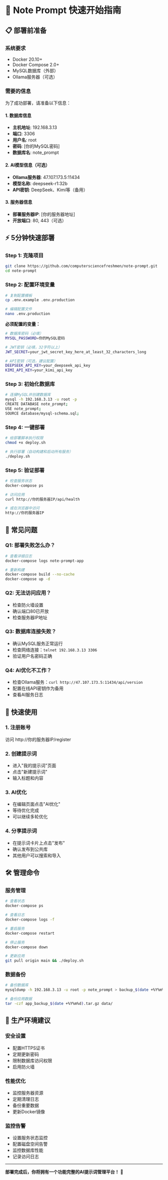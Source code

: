 # 🚀 Note Prompt 快速开始指南

## 📋 部署前准备

### 系统要求
- Docker 20.10+
- Docker Compose 2.0+
- MySQL数据库（外部）
- Ollama服务器（可选）

### 需要的信息
为了成功部署，请准备以下信息：

#### 1. 数据库信息
- **主机地址**: 192.168.3.13
- **端口**: 3306
- **用户名**: root
- **密码**: [你的MySQL密码]
- **数据库名**: note_prompt

#### 2. AI模型信息（可选）
- **Ollama服务器**: 47.107.173.5:11434
- **模型名称**: deepseek-r1:32b
- **API密钥**: DeepSeek、Kimi等（备用）

#### 3. 服务器信息
- **部署服务器IP**: [你的服务器地址]
- **开放端口**: 80, 443（可选）

## ⚡ 5分钟快速部署

### Step 1: 克隆项目
```bash
git clone https://github.com/computersciencefreshmen/note-prompt.git
cd note-prompt
```

### Step 2: 配置环境变量
```bash
# 复制配置模板
cp .env.example .env.production

# 编辑配置文件
nano .env.production
```

**必须配置的变量：**
```bash
# 数据库密码（必填）
MYSQL_PASSWORD=你的MySQL密码

# JWT密钥（必填，32字符以上）
JWT_SECRET=your_jwt_secret_key_here_at_least_32_characters_long

# API密钥（可选，建议配置）
DEEPSEEK_API_KEY=your_deepseek_api_key
KIMI_API_KEY=your_kimi_api_key
```

### Step 3: 初始化数据库
```bash
# 连接MySQL并创建数据库
mysql -h 192.168.3.13 -u root -p
CREATE DATABASE note_prompt;
USE note_prompt;
SOURCE database/mysql-schema.sql;
```

### Step 4: 一键部署
```bash
# 给部署脚本执行权限
chmod +x deploy.sh

# 执行部署（自动构建和启动所有服务）
./deploy.sh
```

### Step 5: 验证部署
```bash
# 检查服务状态
docker-compose ps

# 访问应用
curl http://你的服务器IP/api/health

# 或在浏览器中访问
http://你的服务器IP
```

## 🔧 常见问题

### Q1: 部署失败怎么办？
```bash
# 查看详细日志
docker-compose logs note-prompt-app

# 重新构建
docker-compose build --no-cache
docker-compose up -d
```

### Q2: 无法访问应用？
- 检查防火墙设置
- 确认端口80已开放
- 检查服务器IP地址

### Q3: 数据库连接失败？
- 确认MySQL服务正常运行
- 检查网络连接：`telnet 192.168.3.13 3306`
- 验证用户名密码正确

### Q4: AI优化不工作？
- 检查Ollama服务：`curl http://47.107.173.5:11434/api/version`
- 配置在线API密钥作为备用
- 查看AI服务日志

## 📱 快速使用

### 1. 注册账号
访问 http://你的服务器IP/register

### 2. 创建提示词
- 进入"我的提示词"页面
- 点击"新建提示词"
- 输入标题和内容

### 3. AI优化
- 在编辑页面点击"AI优化"
- 等待优化完成
- 可以继续多轮优化

### 4. 分享提示词
- 在提示词卡片上点击"发布"
- 确认发布到公共库
- 其他用户可以搜索和导入

## 🛠️ 管理命令

### 服务管理
```bash
# 查看状态
docker-compose ps

# 查看日志
docker-compose logs -f

# 重启服务
docker-compose restart

# 停止服务
docker-compose down

# 更新应用
git pull origin main && ./deploy.sh
```

### 数据备份
```bash
# 备份数据库
mysqldump -h 192.168.3.13 -u root -p note_prompt > backup_$(date +%Y%m%d).sql

# 备份应用数据
tar -czf app_backup_$(date +%Y%m%d).tar.gz data/
```

## 🚀 生产环境建议

### 安全设置
- 配置HTTPS证书
- 定期更新密码
- 限制数据库访问权限
- 启用防火墙

### 性能优化
- 监控服务器资源
- 定期清理日志
- 备份重要数据
- 更新Docker镜像

### 监控告警
- 设置服务状态监控
- 配置磁盘空间告警
- 监控数据库性能
- 记录访问日志

---

**部署完成后，你将拥有一个功能完整的AI提示词管理平台！** 🎉
